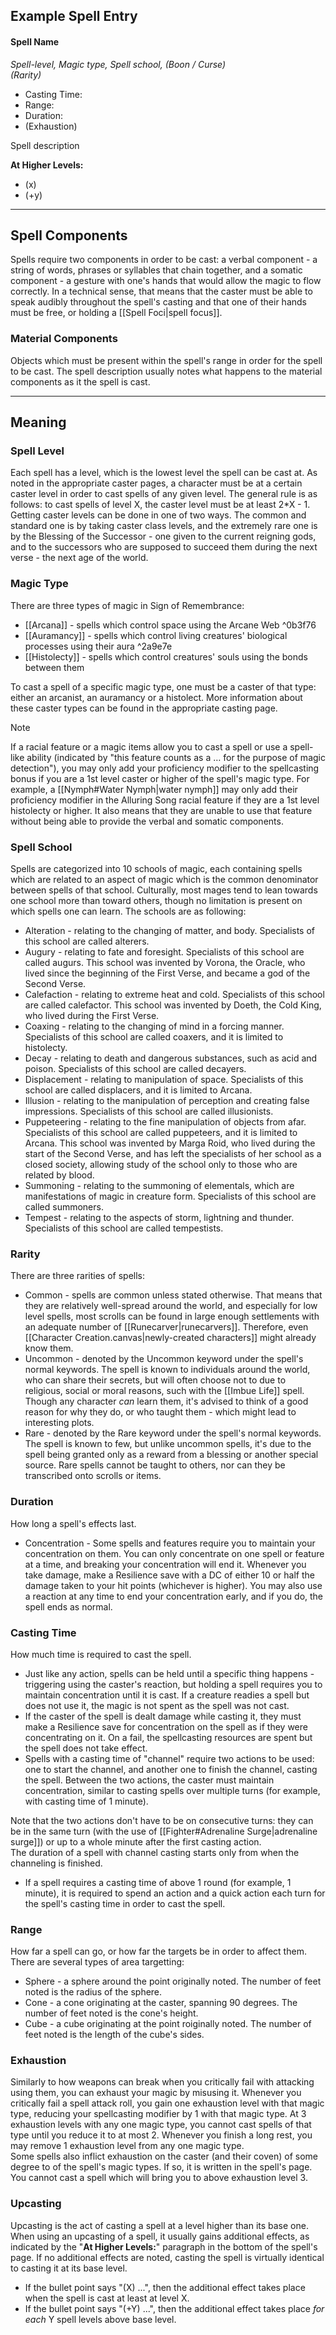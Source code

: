 ## Example Spell Entry

#### Spell Name
 
_Spell-level, Magic type, Spell school, (Boon / Curse)_  
_(Rarity)_
 
- Casting Time:
- Range: 
- Duration:
- (Exhaustion)
 
Spell description
 
**At Higher Levels:**
* (x)
* (+y) 
   
- - -
## Spell Components
 
Spells require two components in order to be cast: a verbal component - a string of words, phrases or syllables that chain together, and a somatic component - a gesture with one's hands that would allow the magic to flow correctly. In a technical sense, that means that the caster must be able to speak audibly throughout the spell's casting and that one of their hands must be free, or holding a [[Spell Foci|spell focus]].
 
### Material Components

Objects which must be present within the spell's range in order for the spell to be cast. The spell description usually notes what happens to the material components as it the spell is cast.
   
- - -
## Meaning
 
### Spell Level

Each spell has a level, which is the lowest level the spell can be cast at. As noted in the appropriate caster pages, a character must be at a certain caster level in order to cast spells of any given level. The general rule is as follows: to cast spells of level X, the caster level must be at least 2*X - 1.  
Getting caster levels can be done in one of two ways. The common and standard one is by taking caster class levels, and the extremely rare one is by the Blessing of the Successor - one given to the current reigning gods, and to the successors who are supposed to succeed them during the next verse - the next age of the world.
 
### Magic Type

There are three types of magic in Sign of Remembrance:

- [[Arcana]] - spells which control space using the Arcane Web ^0b3f76
- [[Auramancy]] - spells which control living creatures' biological processes using their aura ^2a9e7e
- [[Histolecty]] - spells which control creatures' souls using the bonds between them

To cast a spell of a specific magic type, one must be a caster of that type: either an arcanist, an auramancy or a histolect. More information about these caster types can be found in the appropriate casting page.
 
>[!note] 
>If a racial feature or a magic items allow you to cast a spell or use a spell-like ability (indicated by "this feature counts as a … for the purpose of magic detection"), you may only add your proficiency modifier to the spellcasting bonus if you are a 1st level caster or higher of the spell's magic type. For example, a [[Nymph#Water Nymph|water nymph]] may only add their proficiency modifier in the Alluring Song racial feature if they are a 1st level histolecty or higher. It also means that they are unable to use that feature without being able to provide the verbal and somatic components.
 
### Spell School

Spells are categorized into 10 schools of magic, each containing spells which are related to an aspect of magic which is the common denominator between spells of that school. Culturally, most mages tend to lean towards one school more than toward others, though no limitation is present on which spells one can learn. The schools are as following:

- Alteration - relating to the changing of matter, and body. Specialists of this school are called alterers.
- Augury - relating to fate and foresight. Specialists of this school are called augurs. This school was invented by Vorona, the Oracle, who lived since the beginning of the First Verse, and became a god of the Second Verse.
- Calefaction - relating to extreme heat and cold. Specialists of this school are called calefactor. This school was invented by Doeth, the Cold King, who lived during the First Verse.
- Coaxing - relating to the changing of mind in a forcing manner. Specialists of this school are called coaxers, and it is limited to histolecty.
- Decay - relating to death and dangerous substances, such as acid and poison. Specialists of this school are called decayers.
- Displacement - relating to manipulation of space. Specialists of this school are called displacers, and it is limited to Arcana.
- Illusion - relating to the manipulation of perception and creating false impressions. Specialists of this school are called illusionists.
- Puppeteering - relating to the fine manipulation of objects from afar. Specialists of this school are called puppeteers, and it is limited to Arcana. This school was invented by Marga Roid, who lived during the start of the Second Verse, and has left the specialists of her school as a closed society, allowing study of the school only to those who are related by blood.
- Summoning - relating to the summoning of elementals, which are manifestations of magic in creature form. Specialists of this school are called summoners.
- Tempest - relating to the aspects of storm, lightning and thunder. Specialists of this school are called tempestists.
 
### Rarity

There are three rarities of spells:

- Common - spells are common unless stated otherwise. That means that they are relatively well-spread around the world, and especially for low level spells, most scrolls can be found in large enough settlements with an adequate number of [[Runecarver|runecarvers]]. Therefore, even [[Character Creation.canvas|newly-created characters]] might already know them.
- Uncommon - denoted by the Uncommon keyword under the spell's normal keywords. The spell is known to individuals around the world, who can share their secrets, but will often choose not to due to religious, social or moral reasons, such with the [[Imbue Life]] spell. Though any character _can_ learn them, it's advised to think of a good reason for why they do, or who taught them - which might lead to interesting plots.
- Rare - denoted by the Rare keyword under the spell's normal keywords. The spell is known to few, but unlike uncommon spells, it's due to the spell being granted only as a reward from a blessing or another special source. Rare spells cannot be taught to others, nor can they be transcribed onto scrolls or items.
 
### Duration

How long a spell's effects last.

- Concentration - Some spells and features require you to maintain your concentration on them. You can only concentrate on one spell or feature at a time, and breaking your concentration will end it. Whenever you take damage, make a Resilience save with a DC of either 10 or half the damage taken to your hit points (whichever is higher). You may also use a reaction at any time to end your concentration early, and if you do, the spell ends as normal.
### Casting Time

How much time is required to cast the spell.

- Just like any action, spells can be held until a specific thing happens - triggering using the caster's reaction, but holding a spell requires you to maintain concentration until it is cast. If a creature readies a spell but does not use it, the magic is not spent as the spell was not cast.
- If the caster of the spell is dealt damage while casting it, they must make a Resilience save for concentration on the spell as if they were concentrating on it. On a fail, the spellcasting resources are spent but the spell does not take effect.
- Spells with a casting time of "channel" require two actions to be used: one to start the channel, and another one to finish the channel, casting the spell. Between the two actions, the caster must maintain concentration, similar to casting spells over multiple turns (for example, with casting time of 1 minute).

Note that the two actions don't have to be on consecutive turns: they can be in the same turn (with the use of [[Fighter#Adrenaline Surge|adrenaline surge]]) or up to a whole minute after the first casting action.  
The duration of a spell with channel casting starts only from when the channeling is finished.

- If a spell requires a casting time of above 1 round (for example, 1 minute), it is required to spend an action and a quick action each turn for the spell's casting time in order to cast the spell.
 
### Range

How far a spell can go, or how far the targets be in order to affect them. There are several types of area targetting:

- Sphere - a sphere around the point originally noted. The number of feet noted is the radius of the sphere.
- Cone - a cone originating at the caster, spanning 90 degrees. The number of feet noted is the cone's height.
- Cube - a cube originating at the point roiginally noted. The number of feet noted is the length of the cube's sides.
 
### Exhaustion

Similarly to how weapons can break when you critically fail with attacking using them, you can exhaust your magic by misusing it. Whenever you critically fail a spell attack roll, you gain one exhaustion level with that magic type, reducing your spellcasting modifier by 1 with that magic type. At 3 exhaustion levels with any one magic type, you cannot cast spells of that type until you reduce it to at most 2. Whenever you finish a long rest, you may remove 1 exhaustion level from any one magic type.  
Some spells also inflict exhaustion on the caster (and their coven) of some degree to of the spell's magic types. If so, it is written in the spell's page. You cannot cast a spell which will bring you to above exhaustion level 3.
 
### Upcasting

Upcasting is the act of casting a spell at a level higher than its base one. When using an upcasting of a spell, it usually gains additional effects, as indicated by the "**At Higher Levels:**" paragraph in the bottom of the spell's page. If no additional effects are noted, casting the spell is virtually identical to casting it at its base level.
* If the bullet point says "(X) ...", then the additional effect takes place when the spell is cast at least at level X.
* If the bullet point says "(+Y) ...", then the additional effect takes place _for each_ Y spell levels above base level.